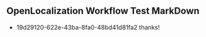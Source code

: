 ## OpenLocalization Workflow Test MarkDown
* 19d29120-622e-43ba-8fa0-48bd41d81fa2 
thanks!<!--HONumber=Mar16_HO2-->
